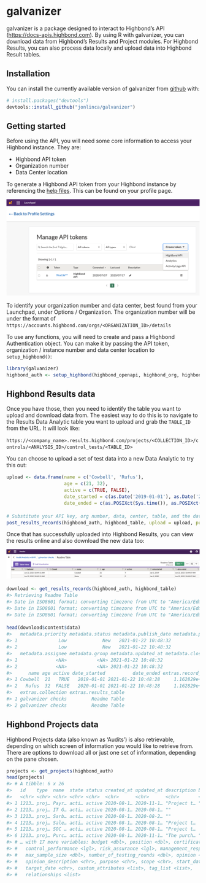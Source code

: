 
<!-- README.md is generated from README.Rmd. Please edit that file -->

# galvanizer

<!-- badges: start -->
<!-- badges: end -->

galvanizer is a package designed to interact to Highbond’s API
(<https://docs-apis.highbond.com>). By using R with galvanizer, you can
download data from Highbond’s Results and Project modules. For Highbond
Results, you can also process data locally and upload data into Highbond
Result tables.

## Installation

You can install the currently available version of galvanizer from
[github](https://github.com/jonlinca/galvanizer) with:

``` r
# install.packages("devtools")
devtools::install_github("jonlinca/galvanizer")
```

## Getting started

Before using the API, you will need some core information to access your
Highbond instance. They are:

-   Highbond API token
-   Organization number
-   Data Center location

To generate a Highbond API token from your Highbond instance by
referencing the [help
files](https://help.highbond.com/helpdocs/highbond/en-us/Content/launchpad/getting_started/managing_access_tokens.html).
This can be found on your profile page.

![generate API token](man/figures/generate_token.png)

To identify your organization number and data center, best found from
your Launchpad, under Options / Organization. The organization number
will be under the format of
`https://accounts.highbond.com/orgs/<ORGANIZATION_ID>/details`

To use any functions, you will need to create and pass a Highbond
Authentication object. You can make it by passing the API token,
organization / instance number and data center location to
`setup_highbond()`:

``` r
library(galvanizer)
highbond_auth <- setup_highbond(highbond_openapi, highbond_org, highbond_datacenter)
```

## Highbond Results data

Once you have those, then you need to identify the table you want to
upload and download data from. The easiest way to do this is to navigate
to the Results Data Analytic table you want to upload and grab the
`TABLE_ID` from the URL. It will look like:

`https://<company_name>.results.highbond.com/projects/<COLLECTION_ID>/controls/<ANALYSIS_ID>/control_tests/<TABLE_ID>`

You can choose to upload a set of test data into a new Data Analytic to
try this out:

``` r
upload <- data.frame(name = c('Cowbell', 'Rufus'),
                     age = c(21, 32),
                     active = c(TRUE, FALSE),
                     date_started = c(as.Date('2019-01-01'), as.Date('2020-01-01')),
                     date_ended = c(as.POSIXct(Sys.time()), as.POSIXct(Sys.time())))

# Substitute your API key, org number, data, center, table, and the dataframe to be uploaded
post_results_records(highbond_auth, highbond_table, upload = upload, purge = TRUE)
```

Once that has successfully uploaded into Highbond Results, you can view
the results online and also download the new data too:

![successful results upload](man/figures/highbond_results_upload.png)

``` r
download <- get_results_records(highbond_auth, highbond_table)
#> Retrieving Readme Table
#> Date in ISO8601 format; converting timezone from UTC to "America/Edmonton".
#> Date in ISO8601 format; converting timezone from UTC to "America/Edmonton".
#> Date in ISO8601 format; converting timezone from UTC to "America/Edmonton".

head(download$content$data)
#>   metadata.priority metadata.status metadata.publish_date metadata.publisher
#> 1               Low             New   2021-01-22 10:48:32           Jon Test
#> 2               Low             New   2021-01-22 10:48:32           Jon Test
#>   metadata.assignee metadata.group metadata.updated_at metadata.closed_at
#> 1              <NA>           <NA> 2021-01-22 10:48:32               <NA>
#> 2              <NA>           <NA> 2021-01-22 10:48:32               <NA>
#>      name age active date_started          date_ended extras.record_id
#> 1 Cowbell  21   TRUE   2019-01-01 2021-01-22 10:48:28     1.162829e+15
#> 2   Rufus  32  FALSE   2020-01-01 2021-01-22 10:48:28     1.162829e+15
#>   extras.collection extras.results_table
#> 1 galvanizer checks         Readme Table
#> 2 galvanizer checks         Readme Table
```

## Highbond Projects data

Highbond Projects data (also known as ‘Audits’) is also retrievable,
depending on which screen of information you would like to retrieve
from. There are options to download all or just one set of information,
depending on the pane chosen.

``` r
projects <- get_projects(highbond_auth)
head(projects)
#> # A tibble: 6 x 26
#>   id    type  name  state status created_at updated_at description background
#>   <chr> <chr> <chr> <chr> <chr>  <chr>      <chr>      <chr>       <chr>     
#> 1 1213… proj… Payr… acti… active 2020-08-1… 2020-11-1… "Project t… ""        
#> 2 1213… proj… IT G… acti… active 2020-08-1… 2020-08-1… ""           <NA>     
#> 3 1213… proj… Sarb… acti… active 2020-08-1… 2020-08-2… ""           <NA>     
#> 4 1213… proj… Sale… acti… active 2020-08-1… 2020-08-1… "Project t…  <NA>     
#> 5 1213… proj… SOC … acti… active 2020-08-1… 2020-08-1… "Project t…  <NA>     
#> 6 1213… proj… Purc… acti… active 2020-08-1… 2020-11-1… "The purch… ""        
#> # … with 17 more variables: budget <dbl>, position <dbl>, certification <lgl>,
#> #   control_performance <lgl>, risk_assurance <lgl>, management_response <chr>,
#> #   max_sample_size <dbl>, number_of_testing_rounds <dbl>, opinion <chr>,
#> #   opinion_description <chr>, purpose <chr>, scope <chr>, start_date <chr>,
#> #   target_date <chr>, custom_attributes <list>, tag_list <list>,
#> #   relationships <list>
```
